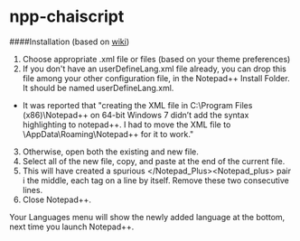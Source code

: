 # npp-chaiscript


####Installation (based on [wiki](http://docs.notepad-plus-plus.org/index.php/User_Defined_Language_Files))
1. Choose appropriate .xml file or files (based on your theme preferences)
2. If you don't have an userDefineLang.xml file already, you can drop this file among your other configuration file, in the Notepad++ Install Folder. It should be named userDefineLang.xml.
  * It was reported that "creating the XML file in C:\Program Files (x86)\Notepad++ on 64-bit Windows 7 didn’t add the syntax highlighting to notepad++. I had to move the XML file to <user>\AppData\Roaming\Notepad++ for it to work."
3. Otherwise, open both the existing and new file.
  1. Select all of the new file, copy, and paste at the end of the current file.
  2. This will have created a spurious </Notepad_Plus><Notepad_plus> pair i the middle, each tag on a line by itself. Remove these two consecutive lines.
  3. Close Notepad++.
  
Your Languages menu will show the newly added language at the bottom, next time you launch Notepad++.